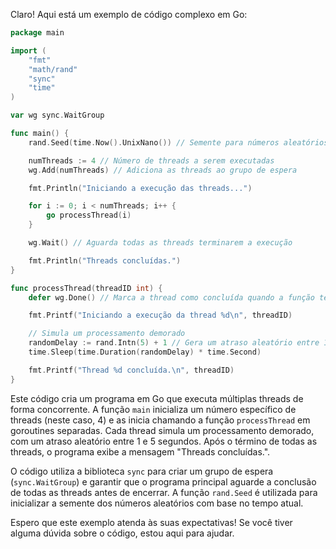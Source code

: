 Claro! Aqui está um exemplo de código complexo em Go:

```go
package main

import (
	"fmt"
	"math/rand"
	"sync"
	"time"
)

var wg sync.WaitGroup

func main() {
	rand.Seed(time.Now().UnixNano()) // Semente para números aleatórios

	numThreads := 4 // Número de threads a serem executadas
	wg.Add(numThreads) // Adiciona as threads ao grupo de espera

	fmt.Println("Iniciando a execução das threads...")

	for i := 0; i < numThreads; i++ {
		go processThread(i)
	}

	wg.Wait() // Aguarda todas as threads terminarem a execução

	fmt.Println("Threads concluídas.")
}

func processThread(threadID int) {
	defer wg.Done() // Marca a thread como concluída quando a função terminar

	fmt.Printf("Iniciando a execução da thread %d\n", threadID)

	// Simula um processamento demorado
	randomDelay := rand.Intn(5) + 1 // Gera um atraso aleatório entre 1 e 5 segundos
	time.Sleep(time.Duration(randomDelay) * time.Second)

	fmt.Printf("Thread %d concluída.\n", threadID)
}
```

Este código cria um programa em Go que executa múltiplas threads de forma concorrente. A função `main` inicializa um número específico de threads (neste caso, 4) e as inicia chamando a função `processThread` em goroutines separadas. Cada thread simula um processamento demorado, com um atraso aleatório entre 1 e 5 segundos. Após o término de todas as threads, o programa exibe a mensagem "Threads concluídas.".

O código utiliza a biblioteca `sync` para criar um grupo de espera (`sync.WaitGroup`) e garantir que o programa principal aguarde a conclusão de todas as threads antes de encerrar. A função `rand.Seed` é utilizada para inicializar a semente dos números aleatórios com base no tempo atual.

Espero que este exemplo atenda às suas expectativas! Se você tiver alguma dúvida sobre o código, estou aqui para ajudar.